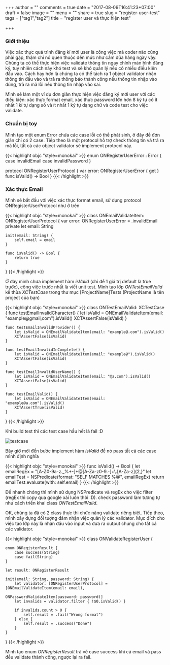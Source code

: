 +++
author = ""
comments = true
date = "2017-08-09T16:41:23+07:00"
draft = false
image = ""
menu = ""
share = true
slug = "register-user-test"
tags = ["tag1","tag2"]
title = "register user và thực hiện test"

+++

### Giới thiệu

Việc xác thực quá trình đăng kí mới user là công việc mà coder nào cũng phải gặp, thậm chí nó quen thuộc đến mức như cầm đũa hàng ngày vậy. Chúng ta có thể thực hiện việc validate thông tin ngay chính màn hình đăng ký, tuy nhiên cách này khó test và sẽ khó quản lý nếu có nhiều điều kiện đầu vào. Cách hay hơn là chúng ta có thể tách ra 1 object validator nhận thông tin đầu vào và trả ra thông báo thành công nếu thông tin nhập vào đúng, trả ra mã lỗi nếu thông tin nhập vào sai. 

Mình sẽ làm một ví dụ đơn giản thực hiện việc đăng ký mới user với các điều kiện: xác thực format email, xác thực password lớn hơn 8 ký tự có ít nhất 1 kí tự dạng số và ít nhất 1 ký tự dạng chữ và code test cho việc validate.

### Chuẩn bị toy
Mình tạo một enum Error chứa các case lỗi có thể phát sinh, ở đây để đơn giản chỉ có 2 case. Tiếp theo là một protocol hỗ trợ check thông tin và trả ra mã lỗi, tất cả các object validator sẽ implement protocol này.

{{< highlight objc "style=monokai" >}}
enum ONRegisterUserError : Error {
    case invalidEmail
    case invalidPassword
}

protocol ONRegisterUserProtocol {
    var error: ONRegisterUserError { get }
    func isValid() -> Bool
}
{{< /highlight >}}

### Xác thực Email

Mình sẽ bắt đầu với việc xác thực format email, sử dụng protocol ONRegisterUserProtocol như ở trên

{{< highlight objc "style=monokai" >}}
class ONEmailValidateItem: ONRegisterUserProtocol {
    var error: ONRegisterUserError = .invalidEmail
    private let email: String
    
    init(email: String) {
        self.email = email
    }
   
    func isValid() -> Bool {
        return true
    }
}
{{< /highlight >}}

Ở đây mình chưa implement hàm *isValid* (chỉ để 1 giá trị default là true trước), công việc trước nhất là viết unit test.
Mình tạo lớp *ONTestEmailValid* kế thừa *XCTestCase* trong thư mục [ProjectName]Tests (ProjectName là tên project của bạn)

{{< highlight objc "style=monokai" >}}
class ONTestEmailValid: XCTestCase {
    func testEmailInvalidCharacter() {
        let isValid = ONEmailValidateItem(email: "example@gmail,com").isValid()
        XCTAssertFalse(isValid)
    }
    
    func testEmailInvalidProvider() {
        let isValid = ONEmailValidateItem(email: "example@.com").isValid()
        XCTAssertFalse(isValid)
    }
    
    func testEmailInvalidInComplete() {
        let isValid = ONEmailValidateItem(email: "example@").isValid()
        XCTAssertFalse(isValid)
    }
    
    func testEmailInvalidUserName() {
        let isValid = ONEmailValidateItem(email: "@a.com").isValid()
        XCTAssertFalse(isValid)
    }
    
    func testEmailValid() {
        let isValid = ONEmailValidateItem(email: "example@a.com").isValid()
        XCTAssertTrue(isValid)
    }
}
{{< /highlight >}}

Khi build test thì các test case hầu hết là fail :D

![testcase](/hugosite/images/note/testcase.png)

Bây giờ mới đến bước implement hàm *isValid* để nó pass tất cả các case mình định nghĩa

{{< highlight objc "style=monokai" >}}
func isValid() -> Bool {
    let emailRegEx = "[A-Z0-9a-z._%+-]+@[A-Za-z0-9.-]+\\.[A-Za-z]{2,}"
    let emailTest = NSPredicate(format: "SELF MATCHES %@", emailRegEx)
    return emailTest.evaluate(with: self.email)
}
{{< /highlight >}}

Để nhanh chóng thì mình sử dụng NSPredicate và regEx cho việc filter (regEx thì copy qua google xài luôn thôi :D).
check password làm tương tự như cách triển khai class *ONTestEmailValid*. 

OK, chúng ta đã có 2 class thực thi chức năng validate riêng biệt. Tiếp theo, mình xây dựng đối tượng đảm nhận việc quản lý các validator. Mục đích cho việc tạo lớp này là nhận đầu vào input và đưa ra output chung cho tất cả các validator.

{{< highlight objc "style=monokai" >}}
class ONValidateRegisterUser {
    
    enum ONRegisterResult {
        case success(String)
        case fail(String)
    }
    
    let result: ONRegisterResult
    
    init(email: String, password: String) {
        let validator: [ONRegisterUserProtocol] = [ONEmailValidateItem(email: email),
                                                   ONPasswordValidateItem(password: password)]
        let invalids = validator.filter { !$0.isValid() }
        
        if invalids.count > 0 {
            self.result = .fail("Wrong format")
        } else {
            self.result = .success("Done")
        }
    }
}
{{< /highlight >}}

Mình tạo enum *ONRegisterResult* trả về case success khi cả email và pass đều validate thành công, ngược lại ra fail.







